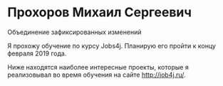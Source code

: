 # Прохоров Михаил Сергеевич

Объединение зафиксированных изменений

Я прохожу обучение по курсу Jobs4j. Планирую его пройти к концу февраля 2019 года.

Ниже находятся наиболее интересные проекты, которые я реализовывал во время обучения на сайте http://job4j.ru/.